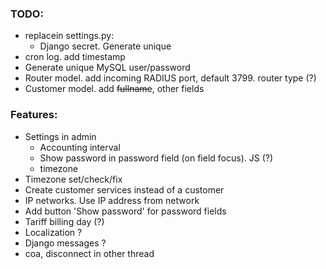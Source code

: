 ### TODO:

- replacein settings.py:
  - Django secret. Generate unique
- cron log. add timestamp
- Generate unique MySQL user/password
- Router model. add incoming RADIUS port, default 3799. router type (?)
- Customer model. add ~~fullname~~, other fields

### Features:

- Settings in admin
  - Accounting interval
  - Show password in password field (on field focus). JS (?)
  - timezone
- Timezone set/check/fix
- Create customer services instead of a customer
- IP networks. Use IP address from network
- Add button 'Show password' for password fields
- Tariff billing day (?)
- Localization ?
- Django messages ?
- coa, disconnect in other thread
